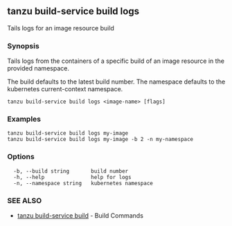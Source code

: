 ## tanzu build-service build logs

Tails logs for an image resource build

### Synopsis

Tails logs from the containers of a specific build of an image resource in the provided namespace.

The build defaults to the latest build number.
The namespace defaults to the kubernetes current-context namespace.

```
tanzu build-service build logs <image-name> [flags]
```

### Examples

```
tanzu build-service build logs my-image
tanzu build-service build logs my-image -b 2 -n my-namespace
```

### Options

```
  -b, --build string       build number
  -h, --help               help for logs
  -n, --namespace string   kubernetes namespace
```

### SEE ALSO

* [tanzu build-service build](tanzu_build-service_build.md)	 - Build Commands

